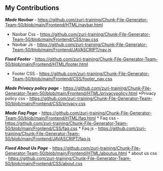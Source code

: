 ## My Contributions

***Made Navbar***  - https://github.com/zuri-training/Chunk-File-Generator-Team-50/blob/main/Frontend/HTML/navbar.html
   * Navbar Css     - https://github.com/zuri-training/Chunk-File-Generator-Team-50/blob/main/Frontend/CSS/nav.css
   * Navbar Js - https://github.com/zuri-training/Chunk-File-Generator-Team-50/blob/main/Frontend/JAVASCRIPT/nav.js

***Fixed Footer*** - https://github.com/zuri-training/Chunk-File-Generator-Team-50/blob/main/Frontend/HTML/footer.html
  * Footer CSS   - https://github.com/zuri-training/Chunk-File-Generator-Team-50/blob/main/Frontend/CSS/footer_nav.css

***Made Privacy policy page***  - https://github.com/zuri-training/Chunk-File-Generator-Team-50/blob/main/Frontend/HTML/privacypolicy.html
     *Privacy policy css       - https://github.com/zuri-training/Chunk-File-Generator-Team-50/blob/main/Frontend/CSS/privacy.css

***Made Faq Page*** - https://github.com/zuri-training/Chunk-File-Generator-Team-50/blob/main/Frontend/HTML/faq.html
         * Faq css - https://github.com/zuri-training/Chunk-File-Generator-Team-50/blob/main/Frontend/CSS/faq.css
         * Faq js - https://github.com/zuri-training/Chunk-File-Generator-Team-50/blob/main/Frontend/JAVASCRIPT/faq.js

***Fixed About Us Page*** - https://github.com/zuri-training/Chunk-File-Generator-Team-50/blob/main/Frontend/HTML/aboutus.html
          * about us css - https://github.com/zuri-training/Chunk-File-Generator-Team-50/blob/main/Frontend/CSS/about.css
